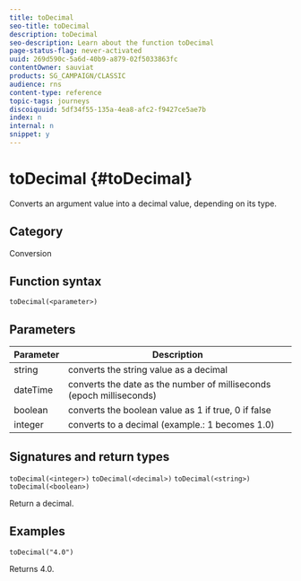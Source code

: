 ```yaml
---
title: toDecimal
seo-title: toDecimal
description: toDecimal
seo-description: Learn about the function toDecimal
page-status-flag: never-activated
uuid: 269d590c-5a6d-40b9-a879-02f5033863fc
contentOwner: sauviat
products: SG_CAMPAIGN/CLASSIC
audience: rns
content-type: reference
topic-tags: journeys
discoiquuid: 5df34f55-135a-4ea8-afc2-f9427ce5ae7b
index: n
internal: n
snippet: y
---
```


# toDecimal {#toDecimal}

Converts an argument value into a decimal value, depending on its type.

## Category

Conversion

## Function syntax

`toDecimal(<parameter>)`

## Parameters

|Parameter|Description|
|--- |--- |
|string|converts the string value as a decimal|
|dateTime|converts the date as the number of milliseconds (epoch milliseconds)|
|boolean|converts the boolean value as 1 if true, 0 if false|
|integer|converts to a decimal (example.: 1 becomes 1.0)|

## Signatures and return types

`toDecimal(<integer>)`
`toDecimal(<decimal>)`
`toDecimal(<string>)`
`toDecimal(<boolean>)`

Return a decimal.

## Examples

`toDecimal("4.0")`

Returns 4.0.
